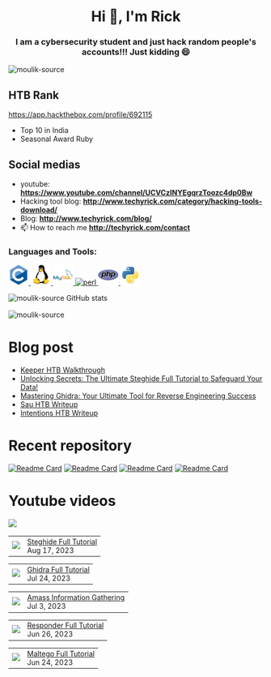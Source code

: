 <h1 align="center">Hi 👋, I'm Rick</h1>
<h3 align="center">I am a cybersecurity student and just hack random people's accounts!!! Just kidding 😄</h3>

<p align="left"> <img src="https://komarev.com/ghpvc/?username=moulik-source&label=Profile%20views&color=0e75b6&style=flat" alt="moulik-source" /> </p> 

## HTB Rank

https://app.hackthebox.com/profile/692115
- Top 10 in India
- Seasonal Award Ruby

## Social medias
- youtube: **https://www.youtube.com/channel/UCVCzINYEgqrzToozc4dp0Bw**
- Hacking tool blog: **http://www.techyrick.com/category/hacking-tools-download/**
- Blog: **http://www.techyrick.com/blog/**
- 📫 How to reach me **http://techyrick.com/contact**


<h3 align="left">Languages and Tools:</h3>
<p align="left"> <a href="https://www.cprogramming.com/" target="_blank"> <img src="https://raw.githubusercontent.com/devicons/devicon/master/icons/c/c-original.svg" alt="c" width="40" height="40"/> </a> <a href="https://www.linux.org/" target="_blank"> <img src="https://raw.githubusercontent.com/devicons/devicon/master/icons/linux/linux-original.svg" alt="linux" width="40" height="40"/> </a> <a href="https://www.mysql.com/" target="_blank"> <img src="https://raw.githubusercontent.com/devicons/devicon/master/icons/mysql/mysql-original-wordmark.svg" alt="mysql" width="40" height="40"/> </a> <a href="https://www.perl.org/" target="_blank"> <img src="https://api.iconify.design/logos-perl.svg" alt="perl" width="40" height="40"/> </a> <a href="https://www.php.net" target="_blank"> <img src="https://raw.githubusercontent.com/devicons/devicon/master/icons/php/php-original.svg" alt="php" width="40" height="40"/> </a> <a href="https://www.python.org" target="_blank"> <img src="https://raw.githubusercontent.com/devicons/devicon/master/icons/python/python-original.svg" alt="python" width="40" height="40"/> </a> </p>



![moulik-source GitHub stats](https://github-readme-stats.vercel.app/api?username=moulik-source&show_icons=true&theme=vision-friendly-dark)

<p><img align="center" src="https://github-readme-streak-stats.herokuapp.com/?user=moulik-source&theme=vision-friendly-dark" alt="moulik-source" /></p>

# Blog post
<!-- BLOG-POST-LIST:START -->
- [Keeper HTB Walkthrough](https://techyrick.com/keeper-htb-walkthrough/)
- [Unlocking Secrets: The Ultimate Steghide Full Tutorial to Safeguard Your Data!](https://techyrick.com/steghide-full-tutorial/)
- [Mastering Ghidra: Your Ultimate Tool for Reverse Engineering Success](https://techyrick.com/ghidra/)
- [Sau HTB Writeup](https://techyrick.com/sau-htb-writeup/)
- [Intentions HTB Writeup](https://techyrick.com/intentions-htb-writeup/)
<!-- BLOG-POST-LIST:END -->

# Recent repository 

[![Readme Card](https://github-readme-stats.vercel.app/api/pin/?username=moulik-source&repo=ddos&theme=outrun)](https://github.com/moulik-source/ddos) 
[![Readme Card](https://github-readme-stats.vercel.app/api/pin/?username=moulik-source&repo=port-scan&theme=outrun)](https://github.com/moulik-source/port-scan)
[![Readme Card](https://github-readme-stats.vercel.app/api/pin/?username=moulik-source&repo=moulik-source&theme=outrun)](https://github.com/moulik-source/moulik-source)
[![Readme Card](https://github-readme-stats.vercel.app/api/pin/?username=moulik-source&repo=hashmo&theme=outrun)](https://github.com/moulik-source/hashmo)

# Youtube videos

[<img src="https://img.shields.io/badge/-Subscribe-red?style=for-the-badge&logo=youtube&logoColor=white"/>](https://www.youtube.com/channel/UCVHmOOAGNcLK5k0i7G1gTrQ)

<!-- YOUTUBE:START --><table><tr><td><a href="https://www.youtube.com/watch?v=uQs6xUkSN3M"><img width="140px" src="https://i.ytimg.com/vi/uQs6xUkSN3M/mqdefault.jpg"></a></td>
<td><a href="https://www.youtube.com/watch?v=uQs6xUkSN3M">Steghide Full Tutorial</a><br/>Aug 17, 2023</td></tr></table>
<table><tr><td><a href="https://www.youtube.com/watch?v=EonShzcFB_I"><img width="140px" src="https://i.ytimg.com/vi/EonShzcFB_I/mqdefault.jpg"></a></td>
<td><a href="https://www.youtube.com/watch?v=EonShzcFB_I">Ghidra Full Tutorial</a><br/>Jul 24, 2023</td></tr></table>
<table><tr><td><a href="https://www.youtube.com/watch?v=Uz5UroyS8KA"><img width="140px" src="https://i.ytimg.com/vi/Uz5UroyS8KA/mqdefault.jpg"></a></td>
<td><a href="https://www.youtube.com/watch?v=Uz5UroyS8KA">Amass Information Gathering</a><br/>Jul 3, 2023</td></tr></table>
<table><tr><td><a href="https://www.youtube.com/watch?v=UpmXWPz-J-w"><img width="140px" src="https://i.ytimg.com/vi/UpmXWPz-J-w/mqdefault.jpg"></a></td>
<td><a href="https://www.youtube.com/watch?v=UpmXWPz-J-w">Responder Full Tutorial</a><br/>Jun 26, 2023</td></tr></table>
<table><tr><td><a href="https://www.youtube.com/watch?v=fwTuHj3PmAc"><img width="140px" src="https://i.ytimg.com/vi/fwTuHj3PmAc/mqdefault.jpg"></a></td>
<td><a href="https://www.youtube.com/watch?v=fwTuHj3PmAc">Maltego Full Tutorial</a><br/>Jun 24, 2023</td></tr></table>
<!-- YOUTUBE:END -->

